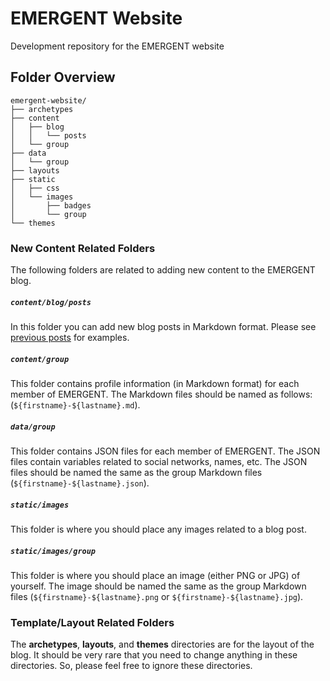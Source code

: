 # EMERGENT Website
Development repository for the EMERGENT website

## Folder Overview
```
emergent-website/
├── archetypes
├── content
│   ├── blog
│   │   └── posts
│   └── group
├── data
│   └── group
├── layouts
├── static
│   ├── css
│   └── images
│       ├── badges
│       └── group
└── themes
```

### New Content Related Folders
The following folders are related to adding new content to the EMERGENT blog.

##### `content/blog/posts`
In this folder you can add new blog posts in Markdown format. Please see [previous posts](https://github.com/Read-Lab-Confederation/emergent-website/tree/master/content/blog/posts) for examples.

##### `content/group`
This folder contains profile information (in Markdown format) for each member of EMERGENT. The Markdown files should be named as follows: (`${firstname}-${lastname}.md`).

##### `data/group`
This folder contains JSON files for each member of EMERGENT. The JSON files contain variables related to social networks, names, etc. The JSON files should be named the same as the group Markdown files (`${firstname}-${lastname}.json`).


##### `static/images`
This folder is where you should place any images related to a blog post.


##### `static/images/group`
This folder is where you should place an image (either PNG or JPG) of yourself. The image should be named the same as the group Markdown files (`${firstname}-${lastname}.png` or `${firstname}-${lastname}.jpg`).


### Template/Layout Related Folders
The **archetypes**, **layouts**, and **themes** directories are for the layout of the blog. It should be very rare that you need to change anything in these directories. So, please feel free to ignore these directories.
